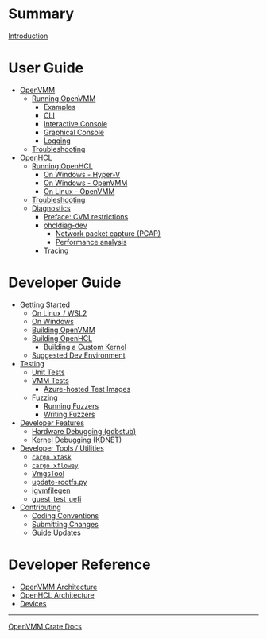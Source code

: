 # Summary

[Introduction](./index.md)

# User Guide

- [OpenVMM](./user_guide/openvmm.md)
  - [Running OpenVMM](./user_guide/openvmm/run.md)
    - [Examples](./user_guide/openvmm/run/examples.md)
    - [CLI](./user_guide/openvmm/run/cli.md)
    - [Interactive Console](./user_guide/openvmm/run/interactive_console.md)
    - [Graphical Console](./user_guide/openvmm/run/graphical_console.md)
    - [Logging](./user_guide/openvmm/run/logging.md)
  - [Troubleshooting](./user_guide/openvmm/troubleshooting.md)
- [OpenHCL](./user_guide/openhcl.md)
  - [Running OpenHCL](./user_guide/openhcl/run.md)
    - [On Windows - Hyper-V](./user_guide/openhcl/run/hyperv.md)
    - [On Windows - OpenVMM](./user_guide/openhcl/run/openvmm.md)
    - [On Linux - OpenVMM]()
  - [Troubleshooting](./user_guide/openhcl/troubleshooting.md)
  - [Diagnostics](./user_guide/openhcl/diag.md)
    - [Preface: CVM restrictions](./user_guide/openhcl/diag/cvm_restrictions.md)
    - [ohcldiag-dev](./user_guide/openhcl/diag/ohcldiag_dev.md)
      - [Network packet capture (PCAP)](./user_guide/openhcl/diag/ohcldiag_dev/pcap.md)
      - [Performance analysis](./user_guide/openhcl/diag/ohcldiag_dev/perf.md)
    - [Tracing](./user_guide/openhcl/diag/tracing.md)

# Developer Guide

- [Getting Started](./dev_guide/getting_started.md)
  - [On Linux / WSL2](./dev_guide/getting_started/linux.md)
  - [On Windows](./dev_guide/getting_started/windows.md)
  - [Building OpenVMM](./dev_guide/getting_started/build_openvmm.md)
  - [Building OpenHCL](./dev_guide/getting_started/build_openhcl.md)
    - [Building a Custom Kernel](./dev_guide/getting_started/build_ohcl_kernel.md)
  - [Suggested Dev Environment](./dev_guide/getting_started/suggested_dev_env.md)
- [Testing](./dev_guide/tests.md)
  - [Unit Tests](./dev_guide/tests/unit.md)
  - [VMM Tests](./dev_guide/tests/vmm.md)
    - [Azure-hosted Test Images](./dev_guide/tests/vmm/azure_images.md)
  - [Fuzzing](./dev_guide/tests/fuzzing.md)
    - [Running Fuzzers](./dev_guide/tests/fuzzing/running.md)
    - [Writing Fuzzers](./dev_guide/tests/fuzzing/writing.md)
- [Developer Features](./dev_guide/dev_feats.md)
  - [Hardware Debugging (gdbstub)](./dev_guide/dev_feats/gdbstub.md)
  - [Kernel Debugging (KDNET)](./dev_guide/dev_feats/kdnet.md)
- [Developer Tools / Utilities](./dev_guide/dev_tools.md)
  - [`cargo xtask`](./dev_guide/dev_tools/xtask.md)
  - [`cargo xflowey`](./dev_guide/dev_tools/xflowey.md)
  - [VmgsTool](./dev_guide/dev_tools/vmgstool.md)
  - [update-rootfs.py]()
  - [igvmfilegen]()
  - [guest_test_uefi](./dev_guide/dev_tools/guest_test_uefi.md)
- [Contributing](./dev_guide/contrib.md)
  - [Coding Conventions](./dev_guide/contrib/code.md)
  - [Submitting Changes](./dev_guide/contrib/pr.md)
  - [Guide Updates](./dev_guide/contrib/guide.md)

# Developer Reference

- [OpenVMM Architecture]()
- [OpenHCL Architecture]()
- [Devices]()

---

[OpenVMM Crate Docs]()
